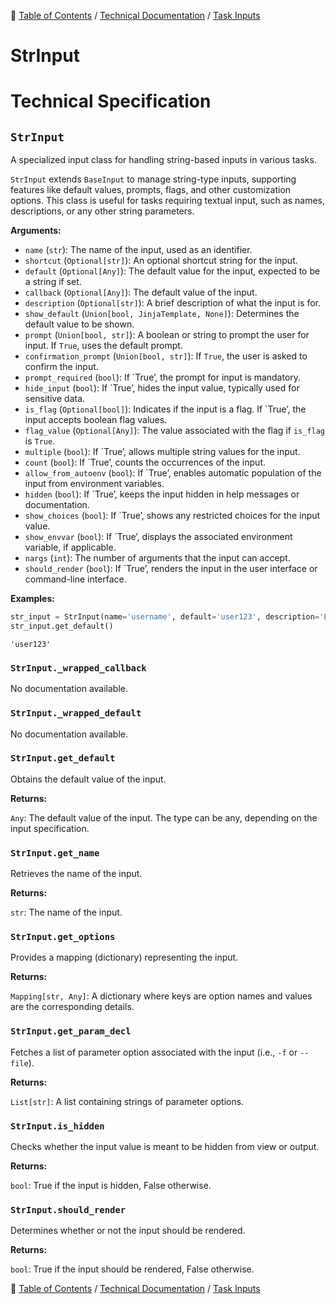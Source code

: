 🔖 [Table of Contents](../../README.md) / [Technical Documentation](../README.md) / [Task Inputs](README.md)

# StrInput

# Technical Specification

<!--start-doc-->
## `StrInput`

A specialized input class for handling string-based inputs in various tasks.

`StrInput` extends `BaseInput` to manage string-type inputs, supporting features like
default values, prompts, flags, and other customization options. This class is useful
for tasks requiring textual input, such as names, descriptions, or any other string parameters.

__Arguments:__

- `name` (`str`): The name of the input, used as an identifier.
- `shortcut` (`Optional[str]`): An optional shortcut string for the input.
- `default` (`Optional[Any]`): The default value for the input, expected to be a string if set.
- `callback` (`Optional[Any]`): The default value of the input.
- `description` (`Optional[str]`): A brief description of what the input is for.
- `show_default` (`Union[bool, JinjaTemplate, None]`): Determines the default value to be shown.
- `prompt` (`Union[bool, str]`): A boolean or string to prompt the user for input. If `True`, uses the default prompt.
- `confirmation_prompt` (`Union[bool, str]`): If `True`, the user is asked to confirm the input.
- `prompt_required` (`bool`): If `True’, the prompt for input is mandatory.
- `hide_input` (`bool`): If `True’, hides the input value, typically used for sensitive data.
- `is_flag` (`Optional[bool]`): Indicates if the input is a flag. If `True’, the input accepts boolean flag values.
- `flag_value` (`Optional[Any]`): The value associated with the flag if `is_flag` is `True`.
- `multiple` (`bool`): If `True’, allows multiple string values for the input.
- `count` (`bool`): If `True’, counts the occurrences of the input.
- `allow_from_autoenv` (`bool`): If `True’, enables automatic population of the input from environment variables.
- `hidden` (`bool`): If `True’, keeps the input hidden in help messages or documentation.
- `show_choices` (`bool`): If `True’, shows any restricted choices for the input value.
- `show_envvar` (`bool`): If `True’, displays the associated environment variable, if applicable.
- `nargs` (`int`): The number of arguments that the input can accept.
- `should_render` (`bool`): If `True’, renders the input in the user interface or command-line interface.

__Examples:__

```python
str_input = StrInput(name='username', default='user123', description='Enter your username')
str_input.get_default()
```

```
'user123'
```


### `StrInput._wrapped_callback`

No documentation available.


### `StrInput._wrapped_default`

No documentation available.


### `StrInput.get_default`

Obtains the default value of the input.

__Returns:__

`Any`: The default value of the input. The type can be any, depending on the input specification.

### `StrInput.get_name`

Retrieves the name of the input.

__Returns:__

`str`: The name of the input.

### `StrInput.get_options`

Provides a mapping (dictionary) representing the input.

__Returns:__

`Mapping[str, Any]`: A dictionary where keys are option names and values are the corresponding details.

### `StrInput.get_param_decl`

Fetches a list of parameter option associated with the input (i.e., `-f` or `--file`).

__Returns:__

`List[str]`: A list containing strings of parameter options.

### `StrInput.is_hidden`

Checks whether the input value is meant to be hidden from view or output.

__Returns:__

`bool`: True if the input is hidden, False otherwise.

### `StrInput.should_render`

Determines whether or not the input should be rendered.

__Returns:__

`bool`: True if the input should be rendered, False otherwise.

<!--end-doc-->

🔖 [Table of Contents](../../README.md) / [Technical Documentation](../README.md) / [Task Inputs](README.md)
